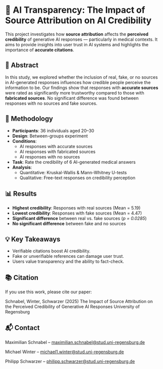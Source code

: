 # 🧠 AI Transparency: The Impact of Source Attribution on AI Credibility

This project investigates how **source attribution** affects the **perceived credibility** of generative AI responses — particularly in medical contexts. It aims to provide insights into user trust in AI systems and highlights the importance of **accurate citations**.

## 📄 Abstract

In this study, we explored whether the inclusion of real, fake, or no sources in AI-generated responses influences how credible people perceive the information to be. Our findings show that responses with **accurate sources** were rated as significantly more trustworthy compared to those with **fabricated sources**. No significant difference was found between responses with no sources and fake sources.

## 🧪 Methodology

- **Participants**: 36 individuals aged 20–30  
- **Design**: Between-groups experiment  
- **Conditions**:
  - AI responses with accurate sources
  - AI responses with fabricated sources
  - AI responses with no sources  
- **Task**: Rate the credibility of 6 AI-generated medical answers  
- **Analysis**:
  - Quantitative: Kruskal-Wallis & Mann-Whitney U-tests
  - Qualitative: Free-text responses on credibility perception

## 📊 Results

- **Highest credibility**: Responses with real sources (Mean = 5.19)
- **Lowest credibility**: Responses with fake sources (Mean = 4.47)
- **Significant difference** between real vs. fake sources (*p = 0.0285*)
- **No significant difference** between fake and no sources

## 💡 Key Takeaways

- Verifiable citations boost AI credibility.
- Fake or unverifiable references can damage user trust.
- Users value transparency and the ability to fact-check.

##  📚 Citation
If you use this work, please cite our paper:

Schnabel, Winter, Schwarzer (2025)
The Impact of Source Attribution on the Perceived Credibility of Generative AI Responses
University of Regensburg

## 📬 Contact
Maximilian Schnabel – maximilian.schnabel@stud.uni-regensburg.de

Michael Winter – michael1.winter@stud.uni-regensburg.de

Philipp Schwarzer – philipp.schwarzer@stud.uni-regensburg.de

